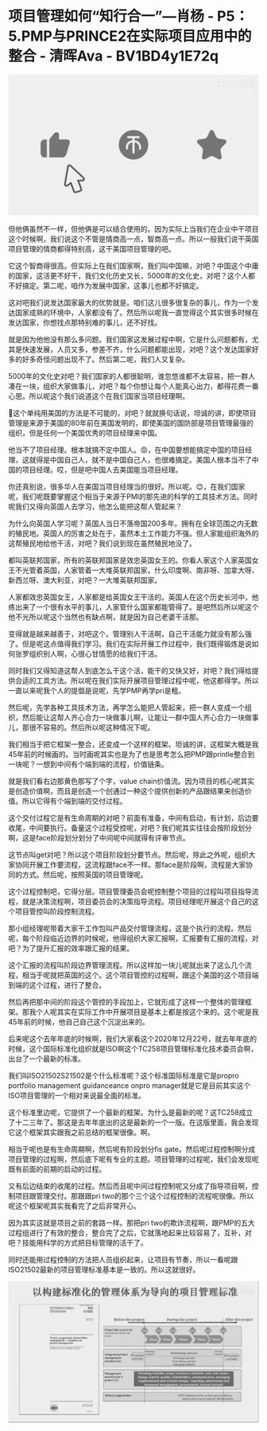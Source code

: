 # 项目管理如何“知行合一”—肖杨 - P5：5.PMP与PRINCE2在实际项目应用中的整合 - 清晖Ava - BV1BD4y1E72q

![](img/cfb7a9e8e93253f4a3a693a88d639d8e_0.png)

但他俩虽然不一样，但他俩是可以结合使用的。因为实际上当我们在企业中干项目这个时候啊，我们说这个不管是情商高一点，智商高一点。所以一般我们说干英国项目管理的情商都得特别高，这干美国项目管理的吧。

它这个智商得很高。但实际上在我们国家啊，我们叫中国嘛，对吧？中国这个中庸的国家，这活更不好干，我们文化历史又长，5000年的文化史，对吧？这个人都不好搞定。第二呢，咱作为发展中国家，这事儿也都不好搞定。

这对吧我们说发达国家最大的优势就是。咱们这儿很多很复杂的事儿，作为一个发达国家成熟的环境中，人家都没有了。然后所以呢我一直觉得这个其实很多时候在发达国家，你想找点那特别难的事儿，还不好找。

就是因为他他没有那么多问题。我们国家这发展过程中啊，它是什么问题都有，尤其是快速发展，人员又多，参差不齐，什么问题都能出现，对吧？这个发达国家好多的好多奇怪问题出现不了。然后第二呢，我们人又复杂。

5000年的文化史对吧？我们国家的人都很聪明，谁忽悠谁都不太容易，把一群人凑在一块，组织大家做事儿，对吧？每个你想让每个人能真心出力，都得花费一番心思。所以呢这个我们说道这个在我们国家当项目经理啊。

🎼这个单纯用美国的方法是不可能的，对吧？就就换句话说，坦诚的讲，即使项目管理是来源于美国的80年前在美国发明的，即使美国的国防部是项目管理最强的组织，但是任何一个美国优秀的项目经理来中国。

他当不了项目经理。根本就搞不定中国人。😡，在中国要想能搞定中国的项目经理，这就得是中国自己人，就不是中国自己人，也很难搞定。美国人根本当不了中国的项目经理。哎，但是吧中国人去美国能当项目经理。

你还真别说，很多华人在美国当项目经理当的很好。所以呢。😊，在我们国家呢，我们呢既要掌握这个相当于来源于PMI的那先进的科学的工具技术方法。同时呢我们又得向英国人去学习，他怎么能把这帮人管起来？

为什么向英国人学习呢？英国人当日不落帝国200多年。拥有在全球范围之内无数的殖民地。英国人的厉害之处在于，虽然本土工作能力不强。但人家能组织海外的这帮殖民地给他干活，对吧？我们说到现在虽然殖民地没了。

都叫英联邦国家，所有的英联邦国家是效忠英国女王的。你看人家这个人家英国女王不光管着英国，人家管着一大堆英联邦国家，什么印度啊、南非呀、加拿大呀、新西兰呀、澳大利亚，对吧？一大堆英联邦国家。

人家都效忠英国女王，人家都是给英国女王干活的。英国人在这个历史长河中，他练出来了一个很有水平的事儿，人家管什么国家都能管得了。是吧然后所以呢这个他不光所以呢这个当然也有缺点啊，就是因为自己老婆干活那。

变得就是越来越善于，对吧这个。管理别人干活啊，自己干活能力就没有那么强了。但是呢这点值得我们学习。我们在实际开展工作过程中，我们既得锻炼是说如何张罗组织别人啊，心很心甘情愿的给我们干活。

同时我们又得知道这帮人到底怎么干这个活，能干的又快又好，对吧？我们得给提供合适的工具方法。所以呢在我们实际开展项目管理过程中呢，他这都得学。所以一直以来呢我个人的提倡是说呢，先学PMP再学pri是粗。

然后呢，先学各种工具技术方法，再学怎么能把人管起来，把一群人变成一个组织，然后能让这帮人齐心合力一块做事儿啊，让能让一群中国人齐心合力一块做事儿，那很不容易的。然后所以呢这种情况下呢。

我们相当于把它框架一整合，还变成一个这样的框架。坦诚的讲，这框架大概是我45年前的时候画的。当时画呢其实也是为了也是思考怎么把PMP跟printle整合到一块呢？一想到中间有个端到端的流程，价值链条。

就是我们看右边那黄色那写了个字，value chain价值流。因为项目的核心呢其实是创造价值啊，而且是创造一个创通过一种这个提供创新的产品跟结果来创造价值。所以它得有个端到端的交付过程。

这个交付过程它是有生命周期的对吧？前面有准备，中间有启动，有计划，后边要收尾，中间要执行。备量这个过程受控呢，对吧？我们呢其实往往会按阶段划分啊，这是face阶段划分划分了中间呢中间就得有评审节点。

这节点叫get对吧？所以这个项目阶段划分要节点。然后呢，除此之外呢，组织大家协同开展工作要流程，这流程跟face不一样。那face是阶段啊，流程是大家协同的方式。然后呢，按照英国的项目管理呢。

这个过程控制吧，它得分层。项目管理委员会呢控制整个项目的过程叫项目指导流程，就是决策流程啊，项目委员会的决策指导流程。项目经理呢开展这个自己的这个项目管控叫阶段控制流程。

那小组经理呢带着大家干工作包叫产品交付管理流程，这是个执行的流程。然后呢，每个阶段临近边界的时候呢，他得组织大家汇报啊，汇报要有汇报的流程，对吧？为了提升汇报的效率跟汇报的结果。

这个汇报的流程叫阶段边界管理流程。所以这样加一块儿呢就出来了这么几个流程，相当于呢就把英国的这个。这个项目管控的过程啊，跟这个美国的这个项目端到端的这个过程，进行了整合。

然后再把那中间的阶段这个管控的手段加上，它就形成了这样一个整体的管理框架。那我个人呢其实在实际工作中开展项目是基本上都是按这个来的。这个呢是我45年前的时候，他自己自己这个沉淀出来的。

后来呢这个去年年底的时候啊，我们大家看这个2020年12月22号，就去年年底的时候，这个国际标准化组织就是ISO啊这个TC258项目管理标准化技术委员会啊，出台了一个最新的标准。

我们叫ISO21502S21502是个什么标准呢？这个标准国际标准是它是propro portfolio management guidanceance onpro manager就是它是目前其实这个ISO项目管理的一个相对来说最全面的标准。

这个标准里边呢，它提供了一个最新的框架。为什么是最新的呢？这TC258成立了十二三年了。那这是去年年底出的这是最新的一个一版。在这版里面，我会发现它这个框架其实跟我之前总结的框架很像。啊。

相当于呢也是有生命周期啊，然后呢有阶段划分fis gate。然后呢过程控制啊分成项目管理的过程啊，然后底下呢有专业的主题。项目管理的过程呢，我们会发现呢既有前面的前期的启动的过程。

又有后边结束的收尾的过程。然后而且呢中间过程控制呢又分成了指导项目啊，控制项目跟管理交付。那跟跟pri two的那个三个这个过程控制的流程呢很像。所以呢这个框架呢其实我看完了之后非常开心。

因为其实这就是项目之前的套路一样。那把pri two的欺诈流程啊，跟PMP的五大过程组进行了有效的整合，整合完了之后，它就落地起来比较容易了，互补，对吧？技能用科学的方式把目标管理的活干了。

同时还能用过程控制的方法把人员组织起来，让项目有节奏，所以一看呢跟ISO21502最新的项目管理标准基本是一致的。所以这就很好。



![](img/cfb7a9e8e93253f4a3a693a88d639d8e_2.png)
